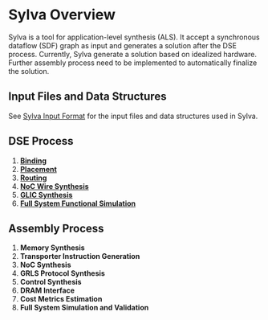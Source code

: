 # Sylva Overview


Sylva is a tool for application-level synthesis (ALS). It accept a synchronous dataflow (SDF) graph as input and generates a solution after the DSE process. Currently, Sylva generate a solution based on idealized hardware. Further assembly process need to be implemented to automatically finalize the solution.

## Input Files and Data Structures

See [Sylva Input Format](../../Reference/Input.md) for the input files and data structures used in Sylva.

## DSE Process

1. [**Binding**](Bind.md)
2. [**Placement**](Place.md)
3. [**Routing**](Route.md)
4. [**NoC Wire Synthesis**](Noc.md)
5. [**GLIC Synthesis**](Glic.md)
6. [**Full System Functional Simulation**](Sim.md)

## Assembly Process

1. **Memory Synthesis**
2. **Transporter Instruction Generation**
3. **NoC Synthesis**
4. **GRLS Protocol Synthesis**
5. **Control Synthesis**
6. **DRAM Interface**
7. **Cost Metrics Estimation**
8. **Full System Simulation and Validation**
